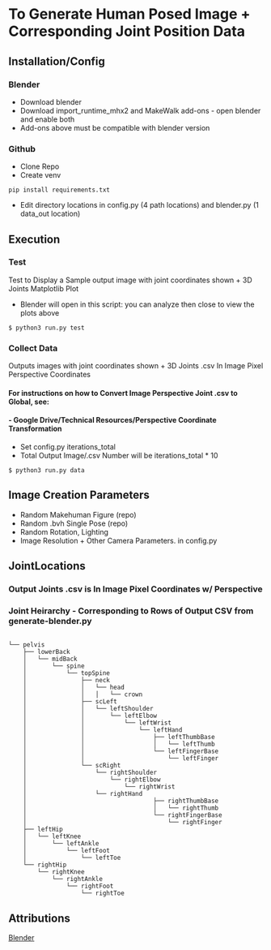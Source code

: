 # To Generate Human Posed Image + Corresponding Joint Position Data

## Installation/Config
### Blender
* Download blender   
* Download import_runtime_mhx2 and MakeWalk add-ons - open blender and enable both  
* Add-ons above must be compatible with blender version  
### Github
* Clone Repo
* Create venv
```
pip install requirements.txt
```
- Edit directory locations in config.py (4 path locations) and blender.py (1 data_out location)  
## Execution
### Test
Test to Display a Sample output image with joint coordinates shown + 3D Joints Matplotlib Plot  
- Blender will open in this script: you can analyze then close to view the plots above
```
$ python3 run.py test
```
### Collect Data
Outputs images with joint coordinates shown + 3D Joints .csv In Image Pixel Perspective Coordinates  
#### For instructions on how to Convert Image Perspective Joint .csv to Global, see:   
#### - Google Drive/Technical Resources/Perspective Coordinate Transformation  
- Set config.py iterations_total  
- Total Output Image/.csv Number will be iterations_total * 10
```
$ python3 run.py data
```

## Image Creation Parameters

-   Random Makehuman Figure (repo)
-   Random .bvh Single Pose (repo)
-   Random Rotation, Lighting
-   Image Resolution + Other Camera Parameters. in config.py

## JointLocations

### Output Joints .csv is In Image Pixel Coordinates w/ Perspective

### Joint Heirarchy - Corresponding to Rows of Output CSV from generate-blender.py
```

└── pelvis  
    ├── lowerBack  
    │   └── midBack  
    │       └── spine  
    │           └── topSpine  
    │               ├── neck  
    │               │   └── head  
    │               │   │   └── crown  
    │               ├── scLeft  
    │               │   └── leftShoulder  
    │               │       └── leftElbow  
    │               │           └── leftWrist  
    │               │               └── leftHand  
    │               │                   ├── leftThumbBase  
    │               │                   │   └── leftThumb  
    │               │                   └── leftFingerBase  
    │               │	                    └── leftFinger   
    │               └── scRight  
    │                   └── rightShoulder  
    │                       └── rightElbow  
    │                           └── rightWrist  
    │				    └── rightHand  
    │                               	├── rightThumbBase  
    │                                   │   └── rightThumb  
    │                                   └── rightFingerBase  
    │                                       └── rightFinger  
    ├── leftHip  
    │   └── leftKnee  
    │       └── leftAnkle  
    │           └── leftFoot  
    │               └── leftToe  
    └── rightHip  
        └── rightKnee   
            └── rightAnkle   
                └── rightFoot   
                    └── rightToe   
```

## Attributions

[Blender](https://www.blender.org/)
 
